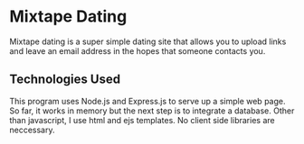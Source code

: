 # Mixtape Dating
Mixtape dating is a super simple dating site that allows you to upload links and leave an email address in the hopes that someone contacts you. 

## Technologies Used
This program uses Node.js and Express.js to serve up a simple web page. So far, it works in memory but the next step is to integrate a database. Other than javascript, I use html and ejs templates. No client side libraries are neccessary. 
